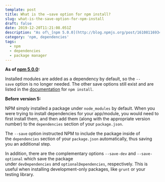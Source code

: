 ```yaml
---
template: post
title: What is the —save option for npm install?
slug: what-is-the-save-option-for-npm-install
draft: false
date: 2019-12-20T11:21:08.051Z
description: "As of\_[npm 5.0.0](http://blog.npmjs.org/post/161081169345/v500), installed modules are added as a dependency by default, so the\_`--save`\_option is no longer needed. The other save options still exist and are listed in the\_[documentation](https://docs.npmjs.com/cli/install)\_for\_`npm install`."
category: 'npm, dependencies'
tags:
  - npm
  - dependencies
  - package manager
---
```

**As of [npm 5.0.0](http://blog.npmjs.org/post/161081169345/v500):**

Installed modules are added as a dependency by default, so the `--save` option is no longer needed. The other save options still exist and are listed in the [documentation](https://docs.npmjs.com/cli/install) for `npm install`.

**Before version 5:**

NPM simply installed a package under `node_modules` by default. When you were trying to install dependencies for your app/module, you would need to first install them, and then add them (along with the appropriate version number) to the `dependencies` section of your `package.json`.

The `--save` option instructed NPM to include the package inside of the `dependencies` section of your `package.json` automatically, thus saving you an additional step.

In addition, there are the complementary options `--save-dev` and `--save-optional` which save the package under `devDependencies` and `optionalDependencies`, respectively. This is useful when installing development-only packages, like `grunt` or your testing library.
